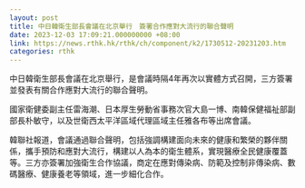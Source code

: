 ```yaml
---
layout: post
title: 中日韓衛生部長會議在北京舉行　簽署合作應對大流行的聯合聲明
date: 2023-12-03 17:09:21.000000000 +08:00
link: https://news.rthk.hk/rthk/ch/component/k2/1730512-20231203.htm
categories: rthk
---
```


中日韓衛生部長會議在北京舉行，是會議時隔4年再次以實體方式召開，三方簽署並發表有關合作應對大流行的聯合聲明。

國家衛健委副主任雷海潮、日本厚生勞動省事務次官大島一博、南韓保健福祉部副部長朴敏守，以及世衛西太平洋區域代理區域主任雅各布等出席會議。

韓聯社報道，會議通過聯合聲明，包括強調構建面向未來的健康和繁榮的夥伴關係，攜手預防和應對大流行，構建以人為本的衛生體系，實現醫療全民健康覆蓋等。三方亦簽署加強衛生合作協議，商定在應對傳染病、防範及控制非傳染病、數碼醫療、健康養老等領域，進一步細化合作。
